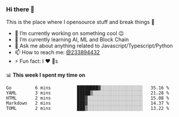 ### Hi there 👋

<!--
**a233894432/a233894432** is a ✨ _special_ ✨ repository because its `README.md` (this file) appears on your GitHub profile.

Here are some ideas to get you started:

- 🔭 I’m currently working on ...
- 🌱 I’m currently learning ...
- 👯 I’m looking to collaborate on ...
- 🤔 I’m looking for help with ...
- 💬 Ask me about ...
- 📫 How to reach me: ...
- 😄 Pronouns: ...
- ⚡ Fun fact: ...
-->
 
 
This is the place where I opensource stuff and break things :rofl:

- 🔭 I’m currently working on something cool :wink:
- 🌱 I’m currently learning AI, ML and Block Chain
- 💬 Ask me about anything related to Javascript/Typescript/Python
- 📫 How to reach me: [@233894432](https://twitter.com/233894432)
- ⚡ Fun fact: I :heart: :dog:s

📊 **This week I spent my time on**
<!--START_SECTION:waka-->
```text
Go         6 mins          ████████▓░░░░░░░░░░░░░░░░   35.16 % 
YAML       3 mins          █████▒░░░░░░░░░░░░░░░░░░░   21.28 % 
HTML       2 mins          ███▓░░░░░░░░░░░░░░░░░░░░░   15.08 % 
Markdown   2 mins          ███▓░░░░░░░░░░░░░░░░░░░░░   14.37 % 
TOML       2 mins          ███▒░░░░░░░░░░░░░░░░░░░░░   13.22 % 
```
<!--END_SECTION:waka-->

